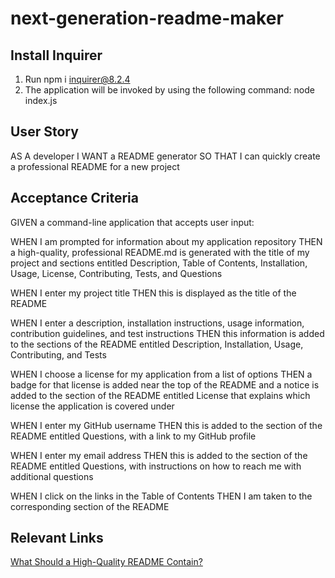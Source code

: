 # next-generation-readme-maker

## Install Inquirer

1. Run npm i inquirer@8.2.4
2. The application will be invoked by using the following command: node index.js

## User Story

AS A developer
I WANT a README generator
SO THAT I can quickly create a professional README for a new project

## Acceptance Criteria

GIVEN a command-line application that accepts user input:

WHEN I am prompted for information about my application repository
THEN a high-quality, professional README.md is generated with the title of my project and sections entitled Description, Table of Contents, Installation, Usage, License, Contributing, Tests, and Questions

WHEN I enter my project title
THEN this is displayed as the title of the README

WHEN I enter a description, installation instructions, usage information, contribution guidelines, and test instructions
THEN this information is added to the sections of the README entitled Description, Installation, Usage, Contributing, and Tests

WHEN I choose a license for my application from a list of options
THEN a badge for that license is added near the top of the README and a notice is added to the section of the README entitled License that explains which license the application is covered under

WHEN I enter my GitHub username
THEN this is added to the section of the README entitled Questions, with a link to my GitHub profile

WHEN I enter my email address
THEN this is added to the section of the README entitled Questions, with instructions on how to reach me with additional questions

WHEN I click on the links in the Table of Contents
THEN I am taken to the corresponding section of the README

## Relevant Links

[What Should a High-Quality README Contain?](https://coding-boot-camp.github.io/full-stack/github/professional-readme-guide)
